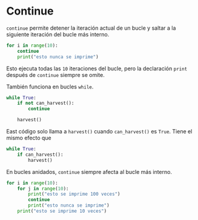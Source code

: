 # Continue
`continue` permite detener la iteración actual de un bucle y saltar a la siguiente iteración del bucle más interno.

```python
for i in range(10):
	continue
	print("esto nunca se imprime")
```

Esto ejecuta todas las `10` iteraciones del bucle, pero la declaración `print` después de `continue` siempre se omite.

También funciona en bucles `while`.

```python
while True:
	if not can_harvest():
		continue

	harvest()
```

East código solo llama a `harvest()` cuando `can_harvest()` es `True`. Tiene el mismo efecto que

```python
while True:
	if can_harvest():
		harvest()
```

En bucles anidados, `continue` siempre afecta al bucle más interno.

```python
for i in range(10):
	for j in range(10):
		print("esto se imprime 100 veces")
		continue
		print("esto nunca se imprime")
	print("esto se imprime 10 veces")
```
